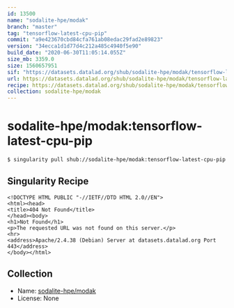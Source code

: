 ```yaml
---
id: 13500
name: "sodalite-hpe/modak"
branch: "master"
tag: "tensorflow-latest-cpu-pip"
commit: "a9e423670cbd84cfa761ab08edac29fad2e89823"
version: "34ecca1d1d77d4c212a485c4940f5e90"
build_date: "2020-06-30T11:05:14.055Z"
size_mb: 3359.0
size: 1560657951
sif: "https://datasets.datalad.org/shub/sodalite-hpe/modak/tensorflow-latest-cpu-pip/2020-06-30-a9e42367-34ecca1d/34ecca1d1d77d4c212a485c4940f5e90.sif"
url: https://datasets.datalad.org/shub/sodalite-hpe/modak/tensorflow-latest-cpu-pip/2020-06-30-a9e42367-34ecca1d/
recipe: https://datasets.datalad.org/shub/sodalite-hpe/modak/tensorflow-latest-cpu-pip/2020-06-30-a9e42367-34ecca1d/Singularity
collection: sodalite-hpe/modak
---
```


# sodalite-hpe/modak:tensorflow-latest-cpu-pip

```bash
$ singularity pull shub://sodalite-hpe/modak:tensorflow-latest-cpu-pip
```

## Singularity Recipe

```singularity
<!DOCTYPE HTML PUBLIC "-//IETF//DTD HTML 2.0//EN">
<html><head>
<title>404 Not Found</title>
</head><body>
<h1>Not Found</h1>
<p>The requested URL was not found on this server.</p>
<hr>
<address>Apache/2.4.38 (Debian) Server at datasets.datalad.org Port 443</address>
</body></html>
```

## Collection

 - Name: [sodalite-hpe/modak](https://github.com/sodalite-hpe/modak)
 - License: None

